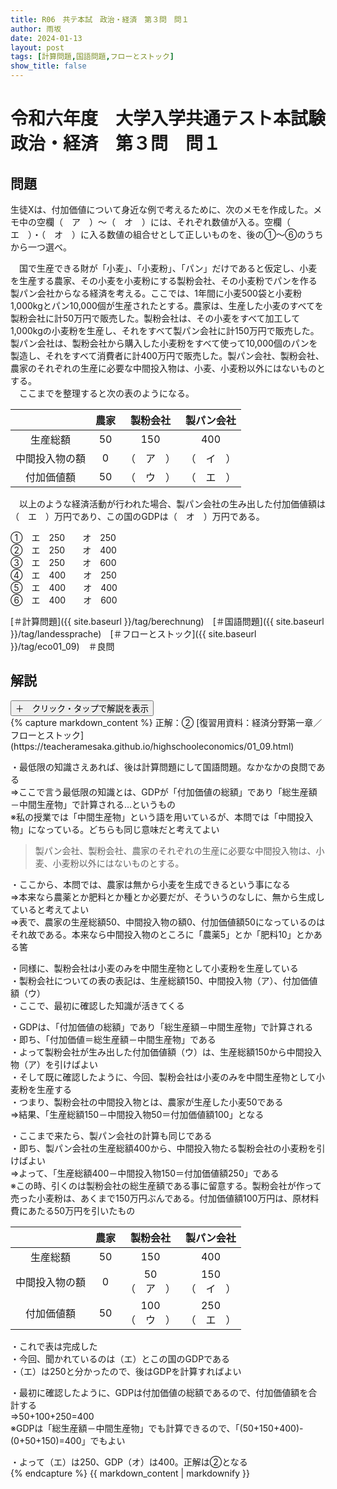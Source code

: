 ```yaml
---
title: R06　共テ本試　政治・経済　第３問　問１
author: 雨坂
date: 2024-01-13
layout: post
tags: [計算問題,国語問題,フローとストック]
show_title: false
---
```

  
# 令和六年度　大学入学共通テスト本試験　政治・経済　第３問　問１  

## 問題  
生徒Xは、付加価値について身近な例で考えるために、次のメモを作成した。メモ中の空欄（　ア　）〜（　オ　）には、それぞれ数値が入る。空欄（　エ　）・（　オ　）に入る数値の組合せとして正しいものを、後の①〜⑥のうちから一つ選べ。   
  
　国で生産できる財が「小麦」、「小麦粉」、「パン」だけであると仮定し、小麦を生産する農家、その小麦を小麦粉にする製粉会社、その小麦粉でパンを作る製パン会社からなる経済を考える。ここでは、1年間に小麦500袋と小麦粉1,000kgとパン10,000個が生産されたとする。農家は、生産した小麦のすべてを製粉会社に計50万円で販売した。製粉会社は、その小麦をすべて加工して1,000kgの小麦粉を生産し、それをすべて製パン会社に計150万円で販売した。製パン会社は、製粉会社から購入した小麦粉をすべて使って10,000個のパンを製造し、それをすべて消費者に計400万円で販売した。製パン会社、製粉会社、農家のそれぞれの生産に必要な中間投入物は、小麦、小麦粉以外にはないものとする。  
　ここまでを整理すると次の表のようになる。  
  
|              |農家|製粉会社|製パン会社|  
|:--------------:|:----:|:----------:|:----------:|  
|生産総額      |50  |150       |400       |  
|中間投入物の額|0   |（　ア　）|（　イ　）|  
|付加価値額    |50  |（　ウ　）|（　エ　）|  
  
　以上のような経済活動が行われた場合、製パン会社の生み出した付加価値額は（　エ　）万円であり、この国のGDPは（　オ　）万円である。  
  
①　エ　250　　オ　250  
②　エ　250　　オ　400  
③　エ　250　　オ　600  
④　エ　400　　オ　250  
⑤　エ　400　　オ　400  
⑥　エ　400　　オ　600  
  
  
[＃計算問題]({{ site.baseurl }}/tag/berechnung)　[＃国語問題]({{ site.baseurl }}/tag/landessprache)　[＃フローとストック]({{ site.baseurl }}/tag/eco01_09)　＃良問  
  
## 解説  
<div class="collapsible">
  <button class="collapsible-button">＋　クリック・タップで解説を表示</button>
  <div class="collapsible-content">
    {% capture markdown_content %}
正解：②  
[復習用資料：経済分野第一章／フローとストック](https://teacheramesaka.github.io/highschooleconomics/01_09.html)  

・最低限の知識さえあれば、後は計算問題にして国語問題。なかなかの良問である  
⇒ここで言う最低限の知識とは、GDPが「付加価値の総額」であり「総生産額－中間生産物」で計算される…というもの  
※私の授業では「中間生産物」という語を用いているが、本問では「中間投入物」になっている。どちらも同じ意味だと考えてよい  
  
>製パン会社、製粉会社、農家のそれぞれの生産に必要な中間投入物は、小麦、小麦粉以外にはないものとする。  
  
・ここから、本問では、農家は無から小麦を生成できるという事になる  
⇒本来なら農薬とか肥料とか種とか必要だが、そういうのなしに、無から生成していると考えてよい  
⇒表で、農家の生産総額50、中間投入物の額0、付加価値額50になっているのはそれ故である。本来なら中間投入物のところに「農薬5」とか「肥料10」とかある筈  
  
・同様に、製粉会社は小麦のみを中間生産物として小麦粉を生産している  
・製粉会社についての表の表記は、生産総額150、中間投入物（ア）、付加価値額（ウ）  
・ここで、最初に確認した知識が活きてくる  
  
・GDPは、「付加価値の総額」であり「総生産額－中間生産物」で計算される  
・即ち、「付加価値＝総生産額－中間生産物」である  
・よって製粉会社が生み出した付加価値額（ウ）は、生産総額150から中間投入物（ア）を引けばよい  
・そして既に確認したように、今回、製粉会社は小麦のみを中間生産物として小麦粉を生産する  
・つまり、製粉会社の中間投入物とは、農家が生産した小麦50である  
⇒結果、「生産総額150－中間投入物50＝付加価値額100」となる  
  
・ここまで来たら、製パン会社の計算も同じである  
・即ち、製パン会社の生産総額400から、中間投入物たる製粉会社の小麦粉を引けばよい  
⇒よって、「生産総額400－中間投入物150＝付加価値額250」である  
※この時、引くのは製粉会社の総生産額である事に留意する。製粉会社が作って売った小麦粉は、あくまで150万円ぶんである。付加価値額100万円は、原材料費にあたる50万円を引いたもの  
  
|              |農家|製粉会社|製パン会社|  
|:--------------:|:----:|:----------:|:----------:|  
|生産総額      |50  |150       |400       |  
|中間投入物の額|0   |50<br>（　ア　）|150<br>（　イ　）|  
|付加価値額    |50  |100<br>（　ウ　）|250<br>（　エ　）|  
  
・これで表は完成した  
・今回、聞かれているのは（エ）とこの国のGDPである  
・（エ）は250と分かったので、後はGDPを計算すればよい  
  
・最初に確認したように、GDPは付加価値の総額であるので、付加価値額を合計する  
⇒50+100+250=400  
※GDPは「総生産額－中間生産物」でも計算できるので、「(50+150+400)-(0+50+150)=400」でもよい  
  
・よって（エ）は250、GDP（オ）は400。正解は②となる  
    {% endcapture %}
    {{ markdown_content | markdownify }}
  </div>
</div>

